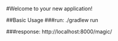 #Welcome to your new application!

##Basic Usage
###run:
        ./gradlew run

###response:
        http://localhost:8000/magic/
